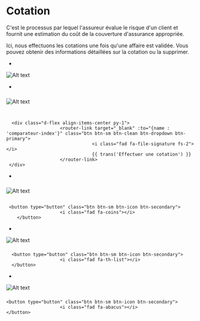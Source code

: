 # Cotation
C'est le  processus par lequel l'assureur évalue le risque d'un client et fournit une estimation du coût de la couverture d'assurance appropriée.

Ici, nous effectuons les cotations une fois qu'une affaire est validée. Vous pouvez obtenir des informations détaillées sur la cotation ou la supprimer.

*

![Alt text](/public/cotation.png)

*



###

![Alt text](/public/creer_cotation.png)

```template


  <div class="d-flex align-items-center py-1">
                    <router-link target="_blank" :to="{name : 'comparateur-index'}" class="btn btn-sm btn-clean btn-dropdown btn-primary">
                                <i class="fad fa-file-signature fs-2"></i>
                                {{ trans('Effectuer une cotation') }}
                    </router-link>
 </div>
```
*
###

![Alt text](/public/supprimer_cotation.png)


```bootstrap

 <button type="button" class="btn btn-sm btn-icon btn-secondary">
                    <i class="fad fa-coins"></i>
    </button>

```
*
![Alt text](/public/info_cotation.png)

###

```bootstrap
  <button type="button" class="btn btn-sm btn-icon btn-secondary">
                    <i class="fad fa-th-list"></i>
  </button>
```
*
![Alt text](/public/visibilité_cotation.png)

###

```bootstrap
<button type="button" class="btn btn-sm btn-icon btn-secondary">
                    <i class="fad fa-abacus"></i>
</button>
```







